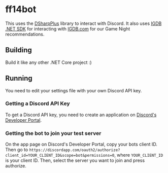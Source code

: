 # ff14bot

This uses the [DSharpPlus](https://github.com/DSharpPlus/DSharpPlus) library to interact with Discord. It also uses [IGDB .NET SDK](https://github.com/kamranayub/igdb-dotnet) for interacting with [IGDB.com](https://www.igdb.com/) for our Game Night recommendations. 

## Building

Build it like any other .NET Core project :)

## Running

You need to edit your settings file with your own Discord API key.

### Getting a Discord API Key

To get a Discord API key, you need to create an application on [Discord's Developer Portal](https://discord.com/developers/applications).

### Getting the bot to join your test server

On the app page on Discord's Developer Portal, copy your bots client ID. Then go to ``https://discordapp.com/oauth2/authorize?client_id=YOUR_CLIENT_ID&scope=bot&permissions=0``, where ``YOUR_CLIENT_ID`` is your client ID. Then, select the server you want to join and press authorize. 
